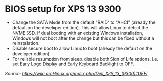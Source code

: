 # BIOS setup for XPS 13 9300
- Change the SATA Mode from the default "RAID" to "AHCI" (already the default on the developer edition). This will allow Linux to detect the NVME SSD. If dual booting with an existing Windows installation, Windows will not boot after the change but this can be fixed without a reinstallation.
- Disable secure boot to allow Linux to boot (already the default on the developer edition).
- For reliable resumption from sleep, disable both Sign of Life options, i.e. set Early Logo Display and Early Keyboard Backlight to OFF.

_Source: https://wiki.archlinux.org/index.php/Dell_XPS_13_(9300)#UEFI_
